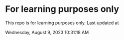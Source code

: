 # For learning purposes only
This repo is for learning purposes only.
Last updated at

Wednesday, August 9, 2023 10:31:18 AM

